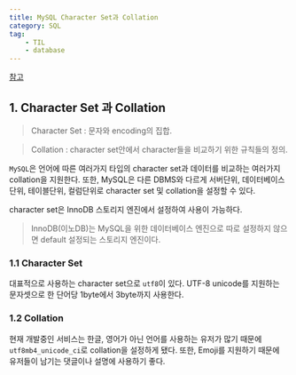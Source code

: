 ```yaml
---
title: MySQL Character Set과 Collation
category: SQL
tag:
    - TIL
    - database
---
```

[참고](https://mysqldba.tistory.com/154)

## 1. Character Set 과 Collation

> Character Set : 문자와 encoding의 집합. 

> Collation : character set안에서 character들을 비교하기 위한 규칙들의 정의.

`MySQL`은 언어에 따른 여러가지 타입의 character set과 데이터를 비교하는 여러가지 collation을 지원한다. 또한, MySQL은 다른 DBMS와 다르게 서버단위, 데이터베이스 단위, 테이블단위, 컬럼단위로 character set 및 collation을 설정할 수 있다.


character set은 InnoDB 스토리지 엔진에서 설정하여 사용이 가능하다.

> InnoDB(이노DB)는 MySQL을 위한 데이터베이스 엔진으로 따로 설정하지 않으면 default 설정되는 스토리지 엔진이다.

### 1.1 Character Set

대표적으로 사용하는 character set으로 `utf8`이 있다. UTF-8 unicode를 지원하는 문자셋으로 한 단어당 1byte에서 3byte까지 사용한다.

### 1.2 Collation

현재 개발중인 서비스는 한글, 영어가 아닌 언어를 사용하는 유저가 많기 때문에 `utf8mb4_unicode_ci`로 collation을 설정하게 됐다. 또한, Emoji를 지원하기 때문에 유저들이 남기는 댓글이나 설명에 사용하기 좋다. 